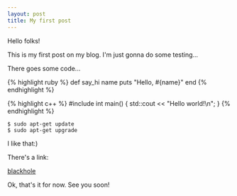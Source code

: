 ```yaml
---
layout: post
title: My first post
---
```

Hello folks!

This is my first post on my blog. I'm just gonna do some testing...

There goes some code...

{% highlight ruby %}
def say_hi name
  puts "Hello, #{name}"
end
{% endhighlight %}

{% highlight c++ %}
#include <iostream>
int main() {
  std::cout << "Hello world!\n";
}
{% endhighlight %}

	$ sudo apt-get update
	$ sudo apt-get upgrade

I like that:)

There's a link:

[blackhole](/dev/null)

Ok, that's it for now. See you soon!



